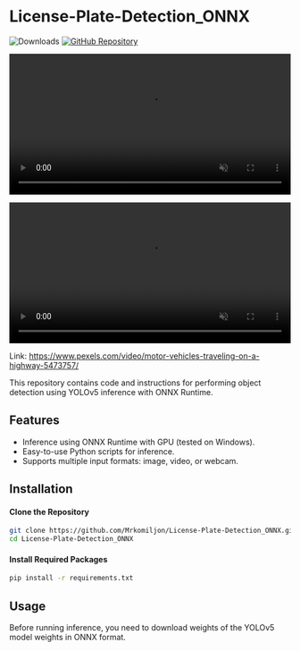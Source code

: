 # License-Plate-Detection_ONNX

![Downloads](https://img.shields.io/github/downloads/Mrkomiljon/License-Plate-Detection_ONNX/total) [![GitHub Repository](https://img.shields.io/badge/GitHub-Repository-blue?logo=github)](https://github.com/Mrkomiljon/License-Plate-Detection_ONNX)

<video controls autoplay loop src="https://github.com/user-attachments/assets/14280f75-b719-46c3-a5bf-a83d8330645e" muted="false" width="100%"></video>



<video controls autoplay loop src="https://github.com/user-attachments/assets/cc641c10-164a-47be-acff-c461f0c386c3" muted="false" width="100%"></video>



Link: https://www.pexels.com/video/motor-vehicles-traveling-on-a-highway-5473757/

This repository contains code and instructions for performing object detection using YOLOv5 inference with ONNX Runtime.

## Features

- Inference using ONNX Runtime with GPU (tested on Windows).
- Easy-to-use Python scripts for inference.
- Supports multiple input formats: image, video, or webcam.

## Installation

#### Clone the Repository

```bash
git clone https://github.com/Mrkomiljon/License-Plate-Detection_ONNX.git
cd License-Plate-Detection_ONNX
```

#### Install Required Packages

```bash
pip install -r requirements.txt
```

## Usage

Before running inference, you need to download weights of the YOLOv5 model weights in ONNX format.

